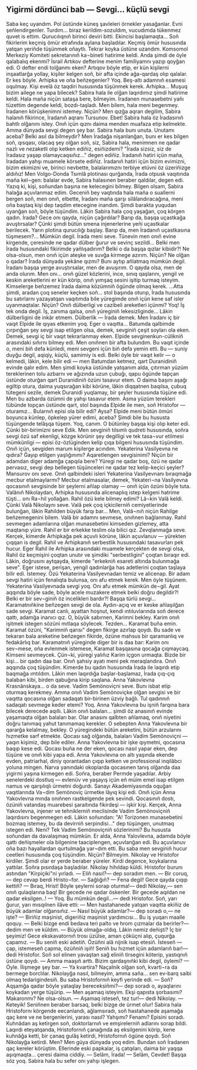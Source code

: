 ## Yigirmi dördünci bab — Sevgi... küçlü sevgi

Saba keç uyandım. Pol üstünde küneş şavleleri örnekler yasağanlar. Evni şeñlendirgenler. Turdım... biraz kerildim-sozuldım, vucudımda tükenmez quvet is ettim. Qurucılıqnıñ birinci deviri bitti. Ekincisi başlamaqta... Soñ fikirlerim keçmiş ömür etrafında aylana başladılar. Keçmiş ömür hususında yatqan yeriñde tüşünmek oñaytlı. Tekrar koyka üstüne uzandım.
Komsomol Merkeziy Komiteti sekretarınıñ ka¬bineti hatirime keldi. Anda şimdi de öyle qalabalıq ekenmi? İsrail Artıkov defterine menim familiyamnı yazıp qoyğan edi. O defter endi tolğanmı eken? Artıqov böyle etip, er kün kişilerni inşaatlarğa yollay, kişiler kelgen soñ, bir afta içinde ağa-qardaş olıp qalalar.
Er kes böyle. Arhipka ve oña beñzegenler? Yoq. Beş-altı adamnıñ esamesi oqulmay. Kişi evelâ öz taqdiri hususında tüşünmek kerek. Arhipka... Muşuq bizim ailege ne yapa bilecek?
Sabira hala ile olğan laqırdımız şimdi hatirime keldi. Hala maña niçün sataşa bere, bilmeyim. İradanen munasebetni yañı tüzettim degende keldi, bozdı-taşladı. Men bilem, hala meni begenmey. İradanen körüşkenimni istemey. Niçün? Men qızğa aqran degilim, Sabira halanıñ fikirince, İradanıñ aqranı Tursunov. Ebet! Sabira hala öz İradasınıñ bahtlı olğanını istey. Onıñ içün qıznı daima menden muafaza etip kelmekte. Amma dünyada sevgi degen şey bar. Sabira hala bunı unuta. Unutamı aceba? Belki asıl da bilmeydir?
Men İradağa nişanlanğan, bunı er kes bilgen soñ, qısqası, olacaq şey olğan soñ, siz, Sabira hala, menimnen ne qadar nazlı ve nezaketli olıp ketken ediñiz, esiñizdemi? "İrada sizsiz, siz de İradasız yaşap olamaycaqsıñız..." degen ediñiz. İradanıñ hatiri içün maña, İradadan yahşı muamele körsete ediñiz. İradanıñ hatiri içün bizim evimizni, bizim ekimizni ve, birinci nevbette, balalarımıznı terbiye etüvni öz üzeriñizge aldıñız! Men Volgo-Donda Tsımlâ plotinası qurğanda, İrada otpusk vaqıtında maña kel¬gen: balalar evde, Sabira halasınen beraber qaldılar, degen edi.
Yazıq ki, kişi, soñundan başına ne kelecegini bilmey. Bilgen olsam, Sabira halağa açuvlanmaz edim.
Geceniñ bey vaqtında hala maña o suallerni bergen soñ, men onıñ, elbette, İradanı maña qarşı silâlandıracağına, meni oña baştaq kişi dep taqdim etecegine inandım. Şimdi barakta yuqudan uyanğan soñ, böyle tüşündim. Lâkin Sabira hala çoq yaşağan, çoq körgen qadın. İrada? Gece onı qayda, niçün çağırdılar? Barıp da, başqa uçastkağa avuştırsalar? Çünki şimdi bütün smena injenerlerine yeñi uçastkalar berilecek. Yarın plotina qurucılığı başlay. Barıp da, men İradanıñ uçastkasına tüşmesem?...
Mümkün degil. İrada meni seve. Tünevin men onıñ evine kirgende, çeresinde ne qadar dülber ğurur ve sevinç sezildi... Belki men İrada hususındaki fikirimde yañlışadırım? Belki o da başqa qızlar kibidir?! Ne olsa-olsun, men onıñ içün ateşke ve suvğa kirmege azırım. Niçün? Ne olğan o qadar? İrada dünyada yekâne qızmı? Bunı aytıp añlatmaq mümkün degil. İradanı başqa yerge avuştırsalar, men de avuşırım. O qayda olsa, men de anda olurım. Men onı... onıñ güzel közlerini, ince, sınıq qaşlarını, yengil ve keskin areketlerini er kün körip, onıñ yımşaq sesini işitip turmaq isteyim. Kimselerge beñzemez İrada daima közümniñ ögünde olmaq kerek.
...Atta şimdi, aradan çoq seneler keçken soñ... stol başında oturıp, İrada hususında bu satırlarnı yazayatqan vaqıtımda bile yüregimde onıñ içün kene saf isler uyanmaqtalar. Niçün? Onıñ dülberligi ve cazibeli areketleri içünmi? Yoq! İş tek onda degil. İş, zanıma qalsa, onıñ yüreginiñ lekesizliginde... Lâkin dülberligini de inkâr etmem. Dülberlik — İrada demek.
Men İradanı iç bir vaqıt Elpide ile qıyas etkenim yoq. Eger o vaqıtta... Batumda qalbimde çırpınğan şey sevgi isap etilgen olsa, demek, sevginiñ çeşit soyları ola eken. Demek, sevgi iç bir vaqıt tekrarlanmay eken. Elpide sevginenkun-cülikniñ arasındaki sıñırnı bilmey edi. Men onıñnen bir afta bulundım. Bu vaqıt içinde o, meni biñ defa künledi, meni sevgeni içün biñ defa yemin etti. Bu — suniy duyğu degil, aqiqiy, küçlü, samimiy is edi. Belki öyle bir vaqıt kelir — o kelmedi, lâkin, kele bilir edi — men Batumdan ketmez, qart Duranidiniñ evinde qalır edim. Men şimdi koyka üstünde yatqanım alda, çıtırman yüzüm tereklerinen tolu azbarnı ve ağızında uzun çubuğı, qapu ögünde tapçan üstünde oturğan qart Duranidiniñ özüni tasavur etem. O daima başını aşağı egiltip otura, daima yuqsırağan kibi körüne, lâkin diqqatnen baqılsa, çubuq tütegeni sezile, demek Duranidi yuqlamay, bir şeyler hususında tüşüne edi. Men bu azbarda özümni de yahşı tasavur etem. Asma yüzüm terekleri tübünde topçan üstünde qart, stol başında Elpide ile men, soñ Hristofor — oturamız... Bularnıñ episi ola bilir edi? Aysa? Elpide meni bütün ömüri boyunca künlep, öpkelep yürer edimi, aceba? Şimdi bile bu hususta tüşüngende telâşqa tüşem. Yoq, canım. O bütünley başqa kişi olıp keter edi. Çünki bir-birimizni seve Edik. Men sevginiñ tılsımlı qudreti hususında, soñra sevgi özü saf ekenligi, közge körünir şey degilligi ve tek tasa¬vur etilmesi mümkünligi — episi öz-özlüginden kelip çıqa bilgeni hususında tüşündim. Onıñ içün, sevgiden marum kişilerge acındım.
Yekaterina Vasilyevna ne qıdıra? Ğayıp etilgen yaşlığınımı? Aqaretlengen sevgisinimi? Niçün bir adamdan diger adamğa çapqıla bere? Yüregi ne qadar boş, özü ne qadar pervasız, sevgi dep bellegen tüşünceleri ne qadar tez kelip-keçici şeyler? Mansurov onı seve. Onıñ qalbindeki isleri Yekaterina Vasilyevnanı bıraqmağa mecbur etalmaylarmı? Mecbur etalmasalar, demek, Yekateri¬na Vasilyevna qocasınıñ sevgisinde bir şeylerni añlap olamay — onıñ içün özüni böyle tuta.
Valânıñ Nikolaydan, Arhipka hususında alicenaplıq istep kelgeni hatrime tüşti... onı Ra¬hil yollağan. Rahil özü kele bilmey edimi? Lâ¬kin Valâ keldi. Çünki Valâ Nikolaynı seve. Valâ pek çoq içkicilerniñ cemiyetlerinde bulunğan, lâkin Rahilden büyük farqı bar... Men, Valâ¬nıñ niçün Rahilge beñzemegenini bilem. Valâ bir adamnı sevmese, onıñnen bağlanmay. Rahil sevmegen adamlarına olğan munasebetini kimseden gizlemey, atta maqtanıp yüre. Rahil er bir erkekke teslim ola bilici qız. Zevqlanmağa seve. Kerçek, kimerde Arhipkağa pek açuvlı körüne, lâkin açuvlanuv — yürekten çıqqan is degil. Rahil ve Arhipkanıñ serbestlik hususındaki tasavurları pek hucur. Eger Rahil ile Arhipka arasındaki muamele kerçekten de sevgi olsa, Rahil öz keçmişini çoqtan unutır ve şimdiki "serbestligini" çoqtan bıraqır edi. Lâkin, doğrusını aytqayda, kimerde "erkekniñ esareti altında bulunmağa seve". Eger istese, perişan, yengil qadınlarğa has adetlerini çoqtan taşlaya bilir edi. İstemey. Özü Yekaterina Vasilyevnadan temiz ve alicenap.
Bir adam sevgi hatiri içün fenalıqta bulunsa, onı afu etmek kerek. Men öyle tüşünem. Yekaterina Vasilyevnada sevgi yoq. Onı afu etmek mümkün de¬gil.
Ayat aqqında böyle sade, böyle acele muzakere etmek belki doğru degildir?! Belki er bir sev¬giniñ öz incelikleri bardır?! Başqa türlü sevgi... Karamatnıñkine beñzegen sevgi de ola. Aydın-açıq ve er keske añlaşılğan sade sevgi. Karamat canlı, ayattan hoşnut, kendi ıntıluvlarında soñ derece qattı, adamğa inanıcı qız. O, büyük sabırnen, Karimni bekley. Karim onıñ işitmek istegen sözüni mıtlaqa söylecek. Tezden... Karamat buña emin. Karamat özüni, "Karimniñ qarısı" degen fikirge azırlap qoydı. Bu sade ve tekaran bala areketine beñzegen fikirde, özüne mahsus bir qaramanlıq ve fedakârlıq bar. Karamatnıñ yüreginde diger bir is daa bar: Karim onı sev¬mese, oña evlenmek istemese, Karamat başqasına qocağa çıqmaycaq. Kimseni sevmeycek. Çün¬ki, yüregi yalıñız Karim içgon urmaqta.
Bizde bir kişi... bir qadın daa bar. Onıñ şahsiy ayatı meni pek meraqlandıra. Onıñ aqqında çoq tüşündim. Kimerde bu qadın hususında İrada ile laqırdı etip baqmağa ımtıldım. Lâkin men laqırdığa başlar-başlamaz, İrada çıq-çıq balaban kibi, birden qabuğına kirip saqlana. Anna Yakovlevna Krasnânskaya... o da seve. Vadim Semönoviçni seve. Bunı isbat etip oturmaq kerekmey. Amma onıñ Vadim Semönoviçke olğan sevgisi ve bir vaqıtta qocasına olğan sadaqatı bir-birinen üzviy bağlı. Tul qadınnıñ sadaqatı sevmege keder etemi? Yoq. Anna Yakovlevna bu işniñ farqına bara bilecek derecede aqıllı. Lâkin onıñ balaları... şimdi öz anasınıñ evinde yaşamaqta olğan balaları bar. Olar anasını qalbten añlamaq, onıñ niyetini doğru tanımaq yahut tanımamaq kerekler. O sebepten Anna Yakovlevna bir qararğa kelalmay, bekley.
O yüregindeki bütün areketini, bütün arzularını hızmetke sarf etmekte. Qocası sağ olğanda, balaları Vadim Semönoviçni — yaqın kişimiz, dep bile ediler. Anna Yakovlevna bir işke qıymetni, qocasına baqıp kese edi. Qocası buña ne der eken, qocası nasıl yapar eken, dep tüşüne ve onıñ kibi yapa edi.
Anna Yakovlevna on altı yaşında ekende evden, patriarhal, diniy qorantadan çıqıp ketken ve professional inqilâbcı yoluna mingen. Narva yanındaki okoplarda qocasınen tanış olğanda daa yigirmi yaşına kirmegen edi. Soñra, beraber Permde yaşadılar. Arbiy senelerdeki dostluq — evlenüv ve yaşayış içün eñ müim emel isap etilgen namus ve qarşılıqlı ürmetni doğurdı. Sanayı Akademiyasında oquğan vaqıtlarında Va¬dim Semönoviç ürmetke lâyıq kişi edi. Onıñ içün Anna Yakovlevna mında onıñnen rastkelgende pek sevindi. Qocasınıñ dostı, özüniñ vatandaş muarebesi şaraitında fikirdeşi — işkir kişi. Kerçek, Anna Yakovlevna, injener ve tehniklerniñ meclisinde Vadim Semönoviçniñ laqırdısını begenmegen edi. Lâkin soñundan: "A! Torizonen munasebetini bozmaq istemey, bu da devirniñ serpindisi..." dep tüşüngen, unutmaq istegen edi. Neni? Tek Vadim Semönoviçniñ sözlerinimi? Bu hususta soñundan da davalaşmaq mümkün. Er alda, Anna Yalovlevna, adamda böyle qattı deñişmeler ola bilgenine taaciplengen, açuvlanğan edi. Bu açuvlanuv oña bazı hayallardan qurtulmağa yar¬dım etti.
Bu saba men sevginiñ hucur ceetleri hususında çoq tüşündim. Niçün? Bilmeyim.
Nikolay ve Hristofor kirdiler. Şimdi olar er yerde beraber yüreler. Kirdi degence, koykalarına yattılar. Soñra pısırdaşa başladılar. Nikolay hihıldap küldi. Hristofor burunı astından "Kirpiçiki"ni yırladı.
— Eliñ nasıl?— dep soradım men.
— Bir coruq,— dep cevap berdi Hristo¬for.
— Sağlığıñ?
— Fena degil! Gece qayda çıqıp kettiñ?
— Bıraq, Hrist! Böyle şeylerni sorap oturma!— dedi Nikolay,— sen onıñ qulaqlarına baq! Bir gecede ne qadar öskenler. Bir gecede aqıldan ne qadar eksilgen..!
— Yoq. Bu mümkün degil...— dedi Hristofor. Soñ, yarı ğurur, yarı mısqılnen ilâve etti: — Men hastahanede yatqan vaqıtta ekiñiz de büyük adamlar olğansıñız.
— Nasıl büyük adamlar?— dep soradı o,— ne işte?
— Biriñiz maşinist, digeriñiz maşinist yardımcısı... Bu iş yuqarı maalle qoquy.
— Belki bizge endi bedava teri palto ve hrom çızmalar da berirler?— dedim men ve küldim. — Büyük olmağa-oldıq. Lâkin nemiz deñişti? İç bir şeyimiz! Gece ekskavatornıñ trosı üzülse, aman çöküçni alıp, çuqurğa çapamız.
— Bu seniñ eski adetiñ. Özüñni alâ nijnik isap etesiñ. İsteseñ — çap, istemeseñ çapma, özüñniñ işiñ! Seniñ bu hızmet içün adamlarıñ bar!— dedi Hristofor. Soñ sol elinen yavaştan sağ eliniñ tirsegini köterip, yastıqnıñ üstüne qoydı. — Amma maaşıñ arttı. Bizim qardaşnıñki kibi degil, öylemi?
— Öyle. İlişmege şey bar.
— Ya kvartira? Naçalnik olğan soñ, kvarti¬ra da bermege borclılar. Nikolayğa nasıl, bilmeyim, amma saña... sen ev-barq saibi olmaq tedarigindesiñ.
Bu saba Hristofornıñ keyfi yerinde edi.
— Soñ? Aqşamğa qadar böyle yataqlay bereceksiñmi?— dep soradı o, ayaqlarını koykadan yerge tüşürip. — Men aşamaq isteyim. Ekşi qapısta şorbasımı? Makaronmı? Ne olsa-olsun.
— Aşamaq isteseñ, tez tur!— dedi Nikolay. — Keteyik! Seniñnen beraber barsaq, belki bizge de ürmet olur!
Sabira hala Hristofornı körgende eecanlandı, ağlamsıradı, soñ hastahanede aşamağa qaç kere ve ne bergenlerini, yarası nasıl? Yahşımı? Fenamı? Episini soradı. Kuhnâdan aş ketirgen soñ, doktorlarnıñ ve emşirelerniñ adlarını sorap bildi. Laqırdı eteyatqanda, Hristofornıñ çanağında aş eksilgenini körip, kene kuhnâğa ketti, bir çanaq gulâş ketirdi, Hristofornıñ ögüne qoydı. Soñ Nikolayğa ketirdi. Men? Men güya dünyada yoq edim.
Bundan soñ İradanen qaç kereler körüştim. Ellerinde eski papkalar, iş çatqıları, daima bir yaqqa aşıqmaqta... çeresi daima ciddiy.
— Selâm, İrada!
— Selâm, Cevdet!
Başqa söz yoq. Sabira hala bu sefer onı yahşı işlegen.
